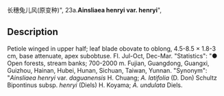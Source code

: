 长穗兔儿风(原变种)",
23a.**Ainsliaea henryi var. henryi**",

## Description
Petiole winged in upper half; leaf blade obovate to oblong, 4.5-8.5 × 1.8-3 cm, base attenuate, apex subobtuse. Fl. Jul-Oct, Dec-Mar.
  "Statistics": "● Open forests, stream banks; 700-2000 m. Fujian, Guangdong, Guangxi, Guizhou, Hainan, Hubei, Hunan, Sichuan, Taiwan, Yunnan.
  "Synonym": "*Ainsliaea henryi* var. *daguanensis* H. Chuang; *A. latifolia* (D. Don) Schultz Bipontinus subsp. *henryi* (Diels) H. Koyama; *A. undulata* Diels.
